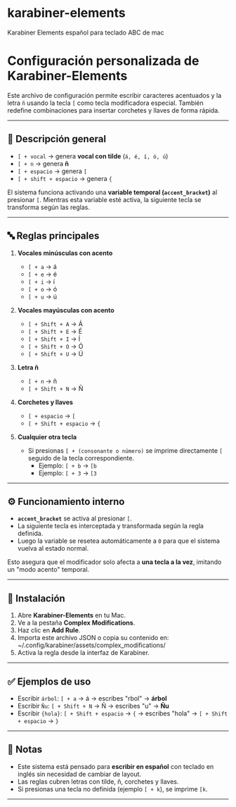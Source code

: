 # karabiner-elements
Karabiner Elements español para teclado ABC de mac


# Configuración personalizada de Karabiner-Elements

Este archivo de configuración permite escribir caracteres acentuados y la letra `ñ` usando la tecla `[` como tecla modificadora especial. También redefine combinaciones para insertar corchetes y llaves de forma rápida.  

---

## 📌 Descripción general

- `[ + vocal` → genera **vocal con tilde** (`á, é, í, ó, ú`)  
- `[ + n` → genera **ñ**  
- `[ + espacio` → genera `[`  
- `[ + shift + espacio` → genera `{`  

El sistema funciona activando una **variable temporal (`accent_bracket`)** al presionar `[`. Mientras esta variable esté activa, la siguiente tecla se transforma según las reglas.

---

## 🔤 Reglas principales

1. **Vocales minúsculas con acento**  
   - `[ + a` → á  
   - `[ + e` → é  
   - `[ + i` → í  
   - `[ + o` → ó  
   - `[ + u` → ú  

2. **Vocales mayúsculas con acento**  
   - `[ + Shift + A` → Á  
   - `[ + Shift + E` → É  
   - `[ + Shift + I` → Í  
   - `[ + Shift + O` → Ó  
   - `[ + Shift + U` → Ú  

3. **Letra ñ**  
   - `[ + n` → ñ  
   - `[ + Shift + N` → Ñ  

4. **Corchetes y llaves**  
   - `[ + espacio` → `[`  
   - `[ + Shift + espacio` → `{`  

5. **Cualquier otra tecla**  
   - Si presionas `[ + (consonante o número)` se imprime directamente `[` seguido de la tecla correspondiente.  
     - Ejemplo: `[ + b` → `[b`  
     - Ejemplo: `[ + 3` → `[3`

---

## ⚙️ Funcionamiento interno

- **`accent_bracket`** se activa al presionar `[`.  
- La siguiente tecla es interceptada y transformada según la regla definida.  
- Luego la variable se resetea automáticamente a `0` para que el sistema vuelva al estado normal.  

Esto asegura que el modificador solo afecta a **una tecla a la vez**, imitando un "modo acento" temporal.

---

## 🚀 Instalación

1. Abre **Karabiner-Elements** en tu Mac.  
2. Ve a la pestaña **Complex Modifications**.  
3. Haz clic en **Add Rule**.  
4. Importa este archivo JSON o copia su contenido en:  ~/.config/karabiner/assets/complex_modifications/
5. Activa la regla desde la interfaz de Karabiner.  

---

## ✅ Ejemplos de uso

- Escribir `árbol`: `[ + a` → á → escribes "rbol" → **árbol**  
- Escribir `Ñu`: `[ + Shift + N` → Ñ → escribes "u" → **Ñu**  
- Escribir `{hola}`: `[ + Shift + espacio` → `{` → escribes "hola" → `[ + Shift + espacio` → `}`  

---

## 📝 Notas

- Este sistema está pensado para **escribir en español** con teclado en inglés sin necesidad de cambiar de layout.  
- Las reglas cubren letras con tilde, ñ, corchetes y llaves.  
- Si presionas una tecla no definida (ejemplo `[ + k`), se imprime `[k`.  

---
